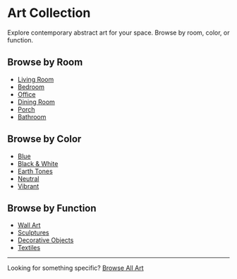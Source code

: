 # Art Collection

Explore contemporary abstract art for your space. Browse by room, color, or function.

## Browse by Room

- [Living Room](./living-room.md)
- [Bedroom](./bedroom.md)
- [Office](./office.md)
- [Dining Room](./dining-room.md)
- [Porch](./porch.md)
- [Bathroom](./bathroom.md)

## Browse by Color

- [Blue](./blue.md)
- [Black & White](./black-white.md)
- [Earth Tones](./earth-tones.md)
- [Neutral](./neutral.md)
- [Vibrant](./vibrant.md)

## Browse by Function

- [Wall Art](./wall-art.md)
- [Sculptures](./sculptures.md)
- [Decorative Objects](./decorative-objects.md)
- [Textiles](./textiles.md)

---

Looking for something specific? [Browse All Art](./all-art.md)
